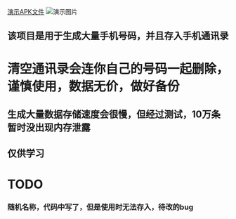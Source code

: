 
[演示APK文件](https://raw.githubusercontent.com/InTheClodus/GenerateMobilePhone/main/app/release/app-release.apk)
![演示图片](https://github.com/InTheClodus/GenerateMobilePhone/blob/main/app/asset/dow.gif)
## 该项目是用于生成大量手机号码，并且存入手机通讯录
# 清空通讯录会连你自己的号码一起删除，谨慎使用，数据无价，做好备份
## 生成大量数据存储速度会很慢，但经过测试，10万条暂时没出现内存泄露
## 仅供学习

# TODO 
### 随机名称，代码中写了，但是使用时无法存入，待改的bug